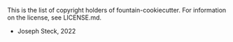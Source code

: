 This is the list of copyright holders of fountain-cookiecutter.
For information on the license, see LICENSE.md.

* Joseph Steck, 2022
